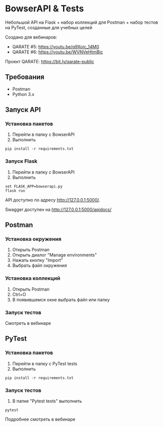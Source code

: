 # BowserAPI & Tests
Небольшой API на Flask + набор коллекций для Postman + набор тестов на PyTest, созданные для учебных целей

Создано для вебинаров:
- QARATE #5: https://youtu.be/q9Xoic_14M0
- QARATE #6: https://youtu.be/WVNVeHtmBjc

Проект QARATE: https://bit.ly/qarate-public

## Требования
- Postman
- Python 3.x

## Запуск API
### Установка пакетов
1. Перейти в папку с BowserAPI
2. Выполнить
```
pip install -r requirements.txt
```
### Запуск Flask
1. Перейти в папку с BowserAPI
2. Выполнить
```
set FLASK_APP=bowserapi.py
flask run
```
API доступно по адресу http://127.0.0.1:5000/.

Swagger доступен на http://127.0.0.1:5000/apidocs/

## Postman
### Установка окружения
1. Открыть Postman
2. Открыть диалог "Manage environments"
3. Нажать кнопку "Import"
4. Выбрать файл окружения

### Установка коллекций
1. Открыть Postman
2. Ctrl+O
3. В появившемся окне выбрать файл или папку

### Запуск тестов
Смотреть в вебинаре

## PyTest
### Установка пакетов
1. Перейти в папку с PyTest tests
2. Выполнить
```
pip install -r requirements.txt
```

### Запуск тестов
1. В папке "Pytest tests" выполнить
```
pytest
```
Подробнее смотреть в вебинаре